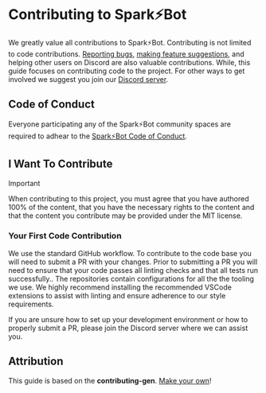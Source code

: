 <!-- omit in toc -->
# Contributing to Spark⚡️Bot

We greatly value all contributions to Spark⚡️Bot. Contributing is not limited to code contributions. [Reporting bugs](https://github.com/SparkBotDev/SparkBot/issues/new/choose), [making feature suggestions](https://github.com/SparkBotDev/SparkBot/issues/new/choose), and helping other users on Discord are also valuable contributions. While, this guide focuses on contributing code to the project. For other ways to get involved we suggest you join our [Discord server](https://discord.gg/8ptjPttjvt).

## Code of Conduct

Everyone participating any of the Spark⚡️Bot community spaces are required to adhear to the [Spark⚡️Bot Code of Conduct](https://github.com/SparkBotDev/.github/blob/main/CODE_OF_CONDUCT.md).

## I Want To Contribute

>[!IMPORTANT] 
> When contributing to this project, you must agree that you have authored 100% of the content, that you have the necessary rights to the content and that the content you contribute may be provided under the MIT license.

### Your First Code Contribution

We use the standard GitHub workflow.  To contribute to the code base you will need to submit a PR with your changes.  Prior to submitting a PR you will need to ensure that your code passes all linting checks and that all tests run successfully.. The repositories contain configurations for all the the tooling we use. We highly recommend installing the recommended VSCode extensions to assist with linting and ensure adherence to our style requirements.

If you are unsure how to set up your development environment or how to properly submit a PR, please join the Discord server where we can assist you.

<!-- omit in toc -->
## Attribution

This guide is based on the **contributing-gen**. [Make your own](https://github.com/bttger/contributing-gen)!
